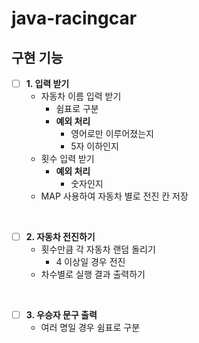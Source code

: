# java-racingcar

## 구현 기능

- [ ] **1. 입력 받기**
    - 자동차 이름 입력 받기
      - 쉼표로 구분
      - **예외 처리**
        - 영어로만 이루어졌는지
        - 5자 이하인지
    - 횟수 입력 받기
      - **예외 처리**
        - 숫자인지
    - MAP 사용하여 자동차 별로 전진 칸 저장

<br>


- [ ] **2. 자동차 전진하기**
  - 횟수만큼 각 자동차 랜덤 돌리기
    - 4 이상일 경우 전진
  - 차수별로 실행 결과 출력하기

<br>

- [ ] **3. 우승자 문구 출력**
  - 여러 명일 경우 쉼표로 구분